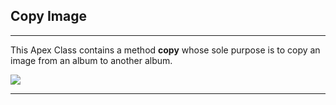 ## Copy Image
***
This Apex Class contains a method **copy** whose sole purpose is to copy an image from an album to another album.

[<img src="https://raw.githubusercontent.com/afawcett/githubsfdeploy/master/deploy.png">](https://githubsfdeploy.herokuapp.com?owner=sharinpix&repo=demo-apex&ref=copy-image)
***
